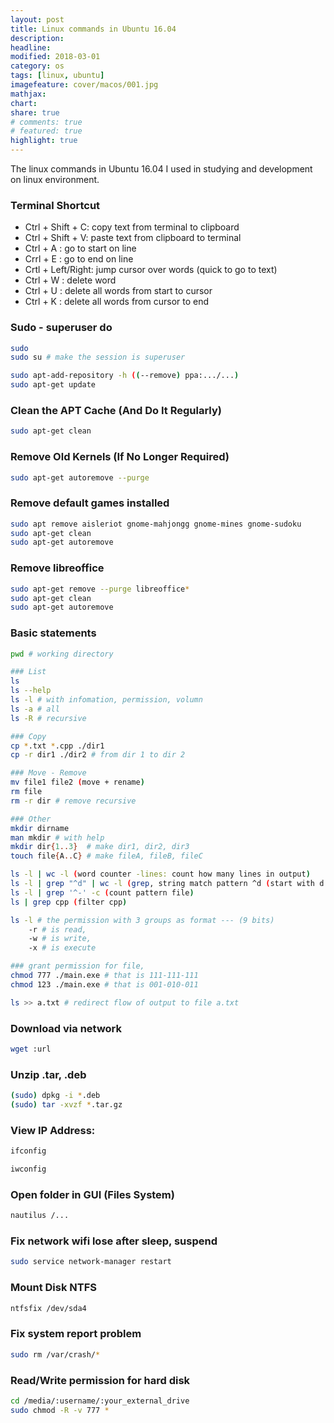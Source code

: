 ```yaml
---
layout: post
title: Linux commands in Ubuntu 16.04
description: 
headline: 
modified: 2018-03-01
category: os
tags: [linux, ubuntu]
imagefeature: cover/macos/001.jpg
mathjax:
chart:
share: true
# comments: true
# featured: true
highlight: true
---
```


The linux commands in Ubuntu 16.04 I used in studying and development on linux environment.

### Terminal Shortcut

+ Ctrl + Shift + C: copy text from terminal to clipboard
+ Ctrl + Shift + V: paste text from clipboard to terminal
+ Ctrl + A : go to start on line
+ Crrl + E : go to end on line
+ Crtl + Left/Right: jump cursor over words (quick to go to text)
+ Ctrl + W : delete word
+ Ctrl + U : delete all words from start to cursor
+ Ctrl + K : delete all words from cursor to end

### Sudo - superuser do
```bash
sudo
sudo su # make the session is superuser

sudo apt-add-repository -h ((--remove) ppa:.../...)
sudo apt-get update

```

### Clean the APT Cache (And Do It Regularly)
```bash
sudo apt-get clean
```

### Remove Old Kernels (If No Longer Required)
```bash
sudo apt-get autoremove --purge
```

### Remove default games installed
```bash
sudo apt remove aisleriot gnome-mahjongg gnome-mines gnome-sudoku
sudo apt-get clean
sudo apt-get autoremove
```

### Remove libreoffice
```bash
sudo apt-get remove --purge libreoffice*
sudo apt-get clean
sudo apt-get autoremove
```

### Basic statements
```bash
pwd # working directory

### List
ls
ls --help
ls -l # with infomation, permission, volumn
ls -a # all
ls -R # recursive

### Copy
cp *.txt *.cpp ./dir1
cp -r dir1 ./dir2 # from dir 1 to dir 2

### Move - Remove
mv file1 file2 (move + rename)
rm file
rm -r dir # remove recursive

### Other
mkdir dirname
man mkdir # with help
mkdir dir{1..3}  # make dir1, dir2, dir3
touch file{A..C} # make fileA, fileB, fileC

ls -l | wc -l (word counter -lines: count how many lines in output)
ls -l | grep "^d" | wc -l (grep, string match pattern ^d (start with d: dir), ^- is file)
ls -l | grep '^-' -c (count pattern file)
ls | grep cpp (filter cpp)

ls -l # the permission with 3 groups as format --- (9 bits)
	-r # is read, 
	-w # is write, 
	-x # is execute

### grant permission for file, 
chmod 777 ./main.exe # that is 111-111-111
chmod 123 ./main.exe # that is 001-010-011

ls >> a.txt # redirect flow of output to file a.txt
```



### Download via network 
```bash
wget :url
``` 


### Unzip .tar, .deb
```bash
(sudo) dpkg -i *.deb
(sudo) tar -xvzf *.tar.gz
```


### View IP Address:

```bash
ifconfig

iwconfig
```



### Open folder in GUI (Files System)

```bash
nautilus /...
```


### Fix network wifi lose after sleep, suspend
```bash
sudo service network-manager restart
```


### Mount Disk NTFS

```bash
ntfsfix /dev/sda4
```



### Fix system report problem

```bash
sudo rm /var/crash/*
```



### Read/Write permission for hard disk

```bash
cd /media/:username/:your_external_drive
sudo chmod -R -v 777 *
```


